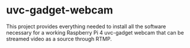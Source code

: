 # uvc-gadget-webcam

This project provides everything needed to install all the software necessary for a working Raspberry Pi 4 uvc-gadget webcam that can be streamed video as a source through RTMP.
